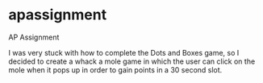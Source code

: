 # apassignment
AP Assignment

I was very stuck with how to complete the Dots and Boxes game, so I decided to create a whack a mole game in which the user can click on the mole when it pops up in order to gain points in a 30 second slot. 
